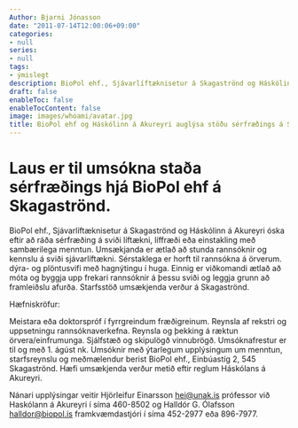 ```yaml
---
Author: Bjarni Jónasson
date: "2011-07-14T12:00:06+09:00"
categories:
- null
series:
- null
tags:
- ýmislegt
description: BioPol ehf., Sjávarlíftæknisetur á Skagaströnd og Háskólinn á Akureyri óska eftir að ráða sérfræðing á sviði líftækni, líffræði eða einstakling með sambærilega menntun. Umsækjanda er ætlað að stunda rannsóknir og...
draft: false
enableToc: false
enableTocContent: false
image: images/whoami/avatar.jpg
title: BioPol ehf og Háskólinn á Akureyri auglýsa stöðu sérfræðings á Skagaströnd
---
```


# Laus er til umsókna staða sérfræðings hjá BioPol ehf á Skagaströnd.

BioPol ehf., Sjávarlíftæknisetur á Skagaströnd og Háskólinn á Akureyri óska eftir að ráða sérfræðing á sviði líftækni, líffræði eða einstakling með sambærilega menntun. Umsækjanda er ætlað að stunda rannsóknir og kennslu á sviði sjávarlíftækni. Sérstaklega er horft til rannsókna á örverum. dýra- og plöntusvifi með hagnýtingu í huga. Einnig er viðkomandi ætlað að móta og byggja upp frekari rannsóknir á þessu sviði og leggja grunn að framleiðslu afurða. Starfsstöð umsækjenda verður á Skagaströnd.

Hæfniskröfur:

Meistara eða doktorspróf í fyrrgreindum fræðigreinum.
Reynsla af rekstri og uppsetningu rannsóknaverkefna.
Reynsla og þekking á ræktun örvera/einfrumunga.
Sjálfstæð og skipulögð vinnubrögð.
Umsóknafrestur er til og með 1. ágúst nk. Umsóknir með ýtarlegum upplýsingum um menntun, starfsreynslu og meðmælendur berist BioPol ehf., Einbúastíg 2, 545 Skagaströnd. Hæfi umsækjenda verður metið eftir reglum Háskólans á Akureyri.

Nánari upplýsingar veitir Hjörleifur Einarsson hei@unak.is prófessor við Haskólann á Akureyri í síma 460-8502 og Halldór G. Ólafsson halldor@biopol.is framkvæmdastjóri í síma 452-2977 eða 896-7977.
